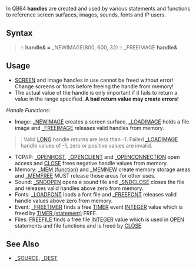 In QB64 **handles** are created and used by various statements and functions to reference screen surfaces, images, sounds, fonts and IP users.


## Syntax

> :: **handle& =** _NEWIMAGE(800, 600, 32)
> :: _FREEIMAGE **handle&**


## Usage

* [SCREEN](SCREEN) and image handles in use cannot be freed without error! Change screens or fonts before freeing the handle from memory!
* The actual value of the handle is only important if it fails to return a value in the range specified. **A bad return value may create errors!**


*Handle Functions:*
* Image: [_NEWIMAGE](_NEWIMAGE) creates a screen surface, [_LOADIMAGE](_LOADIMAGE) holds a file image and  [_FREEIMAGE](_FREEIMAGE) releases valid handles from memory.
> : Valid [LONG](LONG) handle returns are less than -1. Failed [_LOADIMAGE](_LOADIMAGE) handle values of -1,  zero or positive values are invalid.
* TCP/IP: [_OPENHOST](_OPENHOST), [_OPENCLIENT](_OPENCLIENT) and [_OPENCONNECTION](_OPENCONNECTION) open access and [CLOSE](CLOSE) frees negative handle values from memory.
* Memory: [_MEM (function)](_MEM (function)) and [_MEMNEW](_MEMNEW) create memory storage areas and [_MEMFREE](_MEMFREE) MUST release those areas for other uses.
* Sound: [_SNDOPEN](_SNDOPEN) opens a sound file and [_SNDCLOSE](_SNDCLOSE) closes the file and releases valid handles above zero from memory.
* Fonts: [_LOADFONT](_LOADFONT) loads a font file and [_FREEFONT](_FREEFONT) releases valid handle values above zero from memory.
* Event: [_FREETIMER](_FREETIMER) finds a free [TIMER](TIMER) event [INTEGER](INTEGER) value which is freed by [TIMER (statement)](TIMER (statement)) FREE.
* Files: [FREEFILE](FREEFILE) finds a free file [INTEGER](INTEGER) value which is used in [OPEN](OPEN) statements and file functions and is freed by [CLOSE](CLOSE)


## See Also

* [_SOURCE](_SOURCE), [_DEST](_DEST)





